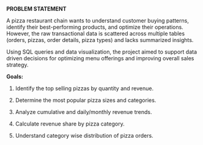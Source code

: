 **PROBLEM STATEMENT**

A pizza restaurant chain wants to understand customer buying patterns,
identify their best-performing products, and optimize their operations.
However, the raw transactional data is scattered across multiple tables
(orders, pizzas, order details, pizza types) and lacks summarized
insights.

Using SQL queries and data visualization, the project aimed to support
data driven decisions for optimizing menu offerings and improving
overall sales strategy.

**Goals:**

1.  Identify the top selling pizzas by quantity and revenue.

2.  Determine the most popular pizza sizes and categories.

3.  Analyze cumulative and daily/monthly revenue trends.

4.  Calculate revenue share by pizza category.

5.  Understand category wise distribution of pizza orders.
